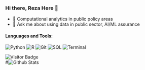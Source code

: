 ### Hi there, Reza Here 👋

- 🌱 Computational analytics in public policy areas
- 💬 Ask me about using data in public sector, AI/ML assurance

#### Languages and Tools:
<p>
  <img alt="Python" src = "https://img.shields.io/badge/-Python-3776AB?logo=python&logoColor=white&style=for-the-badge" />
  <img alt ="R" src = "https://img.shields.io/badge/-R-276DC3?logo=r&logoColor=white&style=for-the-badge&logoWidth=30" />
  <img alt="Git" src = "https://img.shields.io/badge/-Git-F05032?logo=git&logoColor=white&style=for-the-badge" />
  <img alt="SQL" src ="https://img.shields.io/badge/PostgreSQL-316192?style=for-the-badge&logo=postgresql&logoColor=white" />
  <img alt="Terminal" src ="https://img.shields.io/badge/GNU%20Bash-4EAA25?style=for-the-badge&logo=GNU%20Bash&logoColor=white" />
</p>

![Visitor Badge](https://visitor-badge.laobi.icu/badge?page_id=rezarzky) \
#![Github Stats](https://github-readme-stats.vercel.app/api?username=rezarzky&show_icons=true)



<!--
**rezarzky/rezarzky** is a ✨ _special_ ✨ repository because its `README.md` (this file) appears on your GitHub profile.

Here are some ideas to get you started:

- 🔭 I’m currently working on ...
- 🌱 I’m currently learning ...
- 👯 I’m looking to collaborate on ...
- 🤔 I’m looking for help with ...
- 💬 Ask me about ...
- 📫 How to reach me: ...
- 😄 Pronouns: ...
- ⚡ Fun fact: ...
-->
